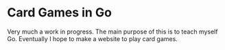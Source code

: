 # Card Games in Go

Very much a work in progress. The main purpose of this is to teach myself Go.
Eventually I hope to make a website to play card games.

